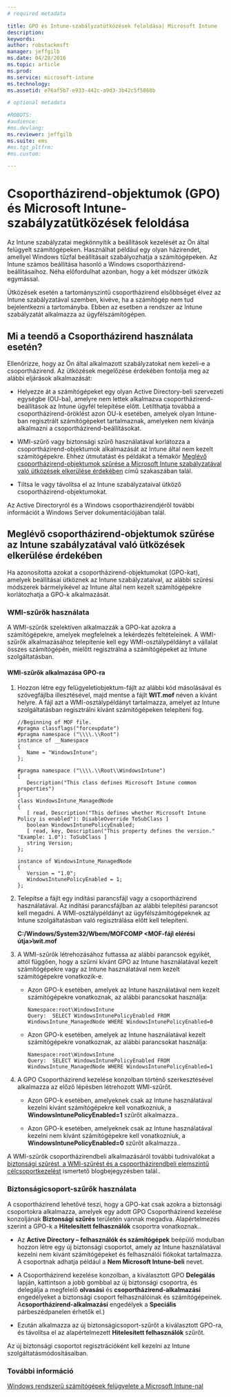 ```yaml
---
# required metadata

title: GPO és Intune-szabályzatütközések feloldása| Microsoft Intune
description:
keywords:
author: robstackmsft
manager: jeffgilb
ms.date: 04/28/2016
ms.topic: article
ms.prod:
ms.service: microsoft-intune
ms.technology:
ms.assetid: e76af5b7-e933-442c-a9d3-3b42c5f5868b

# optional metadata

#ROBOTS:
#audience:
#ms.devlang:
ms.reviewer: jeffgilb
ms.suite: ems
#ms.tgt_pltfrm:
#ms.custom:

---
```


# Csoportházirend-objektumok (GPO) és Microsoft Intune-szabályzatütközések feloldása
Az Intune szabályzatai megkönnyítik a beállítások kezelését az Ön által felügyelt számítógépeken. Használhat például egy olyan házirendet, amellyel Windows tűzfal beállításait szabályozhatja a számítógépeken. Az Intune számos beállítása hasonló a Windows csoportházirend-beállításaihoz. Néha előfordulhat azonban, hogy a két módszer ütközik egymással.

Ütközések esetén a tartományszintű csoportházirend elsőbbséget élvez az Intune szabályzatával szemben, kivéve, ha a számítógép nem tud bejelentkezni a tartományba. Ebben az esetben a rendszer az Intune szabályzatát alkalmazza az ügyfélszámítógépen.

## Mi a teendő a Csoportházirend használata esetén?
Ellenőrizze, hogy az Ön által alkalmazott szabályzatokat nem kezeli-e a csoportházirend. Az ütközések megelőzése érdekében fontolja meg az alábbi eljárások alkalmazását:

-   Helyezze át a számítógépeket egy olyan Active Directory-beli szervezeti egységbe (OU-ba), amelyre nem lettek alkalmazva csoportházirend-beállítások az Intune ügyfél telepítése előtt. Letilthatja továbbá a csoportházirend-öröklést azon OU-k esetében, amelyek olyan Intune-ban regisztrált számítógépeket tartalmaznak, amelyeken nem kívánja alkalmazni a csoportházirend-beállításokat.

-   WMI-szűrő vagy biztonsági szűrő használatával korlátozza a csoportházirend-objektumok alkalmazását az Intune által nem kezelt számítógépekre. Ehhez útmutatást és példákat a témakör [Meglévő csoportházirend-objektumok szűrése a Microsoft Intune szabályzatával való ütközések elkerülése érdekében](resolve-gpo-and-microsoft-intune-policy-conflicts.md#BKMK_Filter) című szakaszában talál.

-   Tiltsa le vagy távolítsa el az Intune szabályzataival ütköző csoportházirend-objektumokat.

Az Active Directoryról és a Windows csoportházirendjéről további információt a Windows Server dokumentációjában talál.

## Meglévő csoportházirend-objektumok szűrése az Intune szabályzatával való ütközések elkerülése érdekében
Ha azonosította azokat a csoportházirend-objektumokat (GPO-kat), amelyek beállításai ütköznek az Intune szabályzataival, az alábbi szűrési módszerek bármelyikével az Intune által nem kezelt számítógépekre korlátozhatja a GPO-k alkalmazását.

### WMI-szűrők használata
A WMI-szűrők szelektíven alkalmazzák a GPO-kat azokra a számítógépekre, amelyek megfelelnek a lekérdezés feltételeinek. A WMI-szűrők alkalmazásához telepítenie kell egy WMI-osztálypéldányt a vállalat összes számítógépén, mielőtt regisztrálná a számítógépeket az Intune szolgáltatásban.

#### WMI-szűrők alkalmazása GPO-ra

1.  Hozzon létre egy felügyeletiobjektum-fájlt az alábbi kód másolásával és szövegfájlba illesztésével, majd mentse a fájlt **WIT.mof** néven a kívánt helyre. A fájl azt a WMI-osztálypéldányt tartalmazza, amelyet az Intune szolgáltatásban regisztrálni kívánt számítógépeken telepíteni fog.

    ```
    //Beginning of MOF file.
    #pragma classflags("forceupdate")
    #pragma namespace ("\\\\.\\Root")
    instance of __Namespace
    {
       Name = "WindowsIntune";
    };

    #pragma namespace ("\\\\.\\Root\\WindowsIntune")
    [
       Description("This class defines Microsoft Intune common properties")
    ]
    class WindowsIntune_ManagedNode
    {
       [ read, Description("This defines whether Microsoft Intune Policy is enabled"): DisableOverride ToSubClass ]
       boolean WindowsIntunePolicyEnabled;
       [ read, key, Description("This property defines the version." "Example: 1.0"): ToSubClass ]
       string Version;
    };

    instance of WindowsIntune_ManagedNode
    {
       Version = "1.0";
       WindowsIntunePolicyEnabled = 1;
    };
    ```

2.  Telepítse a fájlt egy indítási parancsfájl vagy a csoportházirend használatával. Az indítási parancsfájlban az alábbi telepítési parancsot kell megadni. A WMI-osztálypéldányt az ügyfélszámítógépeknek az Intune szolgáltatásban való regisztrálása előtt kell telepíteni.

    **C:/Windows/System32/Wbem/MOFCOMP &lt;MOF-fájl elérési útja&gt;\wit.mof**

3.  A WMI-szűrők létrehozásához futtassa az alábbi parancsok egyikét, attól függően, hogy a szűrni kívánt GPO az Intune használatával kezelt számítógépekre vagy az Intune használatával nem kezelt számítógépekre vonatkozik-e.

    -   Azon GPO-k esetében, amelyek az Intune használatával nem kezelt számítógépekre vonatkoznak, az alábbi parancsokat használja:

        ```
        Namespace:root\WindowsIntune
        Query:  SELECT WindowsIntunePolicyEnabled FROM WindowsIntune_ManagedNode WHERE WindowsIntunePolicyEnabled=0
        ```

    -   Azon GPO-k esetében, amelyek az Intune használatával kezelt számítógépekre vonatkoznak, az alábbi parancsokat használja:

        ```
        Namespace:root\WindowsIntune
        Query:  SELECT WindowsIntunePolicyEnabled FROM WindowsIntune_ManagedNode WHERE WindowsIntunePolicyEnabled=1
        ```

4.  A GPO Csoportházirend kezelése konzolban történő szerkesztésével alkalmazza az előző lépésben létrehozott WMI-szűrőt.

    -   Azon GPO-k esetében, amelyeknek csak az Intune használatával kezelni kívánt számítógépekre kell vonatkozniuk, a **WindowsIntunePolicyEnabled=1** szűrőt alkalmazza..

    -   Azon GPO-k esetében, amelyeknek csak az Intune használatával kezelni nem kívánt számítógépekre kell vonatkozniuk, a **WindowsIntunePolicyEnabled=0** szűrőt alkalmazza..

A WMI-szűrők csoportházirendbeli alkalmazásáról további tudnivalókat a [biztonsági szűrést, a WMI-szűrést és a csoportházirendbeli elemszintű célcsoportkezelést](http://go.microsoft.com/fwlink/?LinkId=177883) ismertető blogbejegyzésben talál..

### Biztonságicsoport-szűrők használata
A csoportházirend lehetővé teszi, hogy a GPO-kat csak azokra a biztonsági csoportokra alkalmazza, amelyek egy adott GPO Csoportházirend kezelése konzoljának **Biztonsági szűrés** területén vannak megadva. Alapértelmezés szerint a GPO-k a **Hitelesített felhasználók** csoportra vonatkoznak..

-   Az **Active Directory – felhasználók és számítógépek** beépülő modulban hozzon létre egy új biztonsági csoportot, amely az Intune használatával kezelni nem kívánt számítógépeket és felhasználói fiókokat tartalmazza. A csoportnak adhatja például a **Nem Microsoft Intune-beli** nevet.

-   A Csoportházirend kezelése konzolban, a kiválasztott GPO **Delegálás** lapján, kattintson a jobb gombbal az új biztonsági csoportra, és delegálja a megfelelő **olvasási** és **csoportházirend-alkalmazási** engedélyeket a biztonsági csoport felhasználóinak és számítógépeinek. A**csoportházirend-alkalmazási** engedélyek a **Speciális** párbeszédpanelen érhetők el.)

-   Ezután alkalmazza az új biztonságicsoport-szűrőt a kiválasztott GPO-ra, és távolítsa el az alapértelmezett **Hitelesített felhasználók** szűrőt.

Az új biztonsági csoportot regisztrációként kell kezelni az Intune szolgáltatásmódosításaiban.

### További információ
[Windows rendszerű számítógépek felügyelete a Microsoft Intune-nal](manage-windows-pcs-with-microsoft-intune.md)


<!--HONumber=May16_HO1-->


